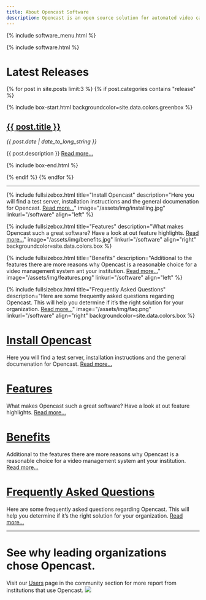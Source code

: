 ```yaml
---
title: About Opencast Software
description: Opencast is an open source solution for automated video capture and distribution at scale. Build custom capture, processing, scheduling and distribution solutions for your organization with one flexible platform.
---
```

{% include software_menu.html %}

{% include software.html %}

# Latest Releases

{% for post in site.posts limit:3 %}
{% if post.categories contains "release" %}

{% include box-start.html backgroundcolor=site.data.colors.greenbox %}

<h2><a href="{{ post.url }}">{{ post.title }}</a></h2>
  <i>{{ post.date | date_to_long_string }}</i>
  <p>{{ post.description }} <a href="{{ post.url }}">Read more...</a> </p>
  
{% include box-end.html %}
  
{% endif %}
{% endfor %}

---
<!-- Lizenzen unsplash.com: https://unsplash.com/license -->

{% include fullsizebox.html 
title="Install Opencast"
description="Here you will find a test server, installation instructions and the general documenation for Opencast. [Read more...](/install)"
image="/assets/img/installing.jpg"
linkurl="/software"
align="left"
%}

{% include fullsizebox.html 
title="Features"
description="What makes Opencast such a great software? Have a look at out feature highlights. [Read more...](/features)"
image="/assets/img/benefits.jpg"
linkurl="/software"
align="right"
backgroundcolor=site.data.colors.box
%}

{% include fullsizebox.html 
title="Benefits"
description="Additional to the features there are more reasons why Opencast is a reasonable choice for a video management system ant your institution. [Read more...](/benefits)"
image="/assets/img/features.png"
linkurl="/software"
align="left"
%}

{% include fullsizebox.html 
title="Frequently Asked Questions"
description="Here are some frequently asked questions regarding Opencast. This will help you determine if it’s the right solution for your organization. [Read more...](/faq)"
image="/assets/img/faq.png"
linkurl="/software"
align="right"
backgroundcolor=site.data.colors.box
%}

# [Install Opencast](/install)
Here you will find a test server, installation instructions and the general documenation for Opencast. [Read more...](/install)


# [Features](/features)
What makes Opencast such a great software? Have a look at out feature highlights. [Read more...](/features)


# [Benefits](/benefits)
Additional to the features there are more reasons why Opencast is a reasonable choice for a video management system ant your institution. [Read more...](/benefits)


# [Frequently Asked Questions](/faq)
Here are some frequently asked questions regarding Opencast. This will help you determine if it’s the right solution for your organization. [Read more...](/faq)

---

# See why leading organizations chose Opencast.
Visit our [Users](/users) page in the community section for more report from institutions that use Opencast.
[<img class="center-image" src="/assets/img/opencast-homepage-logos-rev2.png">](/users)
